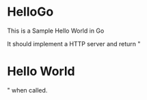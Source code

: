 # HelloGo
This is a Sample Hello World in Go

It should implement a HTTP server and return "<H1>Hello World</H1>" when called. 
